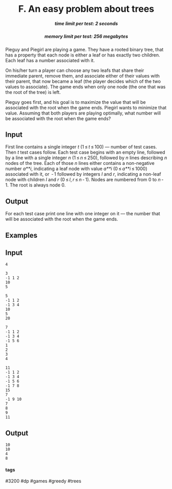 <h1 style='text-align: center;'> F. An easy problem about trees</h1>

<h5 style='text-align: center;'>time limit per test: 2 seconds</h5>
<h5 style='text-align: center;'>memory limit per test: 256 megabytes</h5>

Pieguy and Piegirl are playing a game. They have a rooted binary tree, that has a property that each node is either a leaf or has exactly two children. Each leaf has a number associated with it.

On his/her turn a player can choose any two leafs that share their immediate parent, remove them, and associate either of their values with their parent, that now became a leaf (the player decides which of the two values to associate). The game ends when only one node (the one that was the root of the tree) is left.

Pieguy goes first, and his goal is to maximize the value that will be associated with the root when the game ends. Piegirl wants to minimize that value. Assuming that both players are playing optimally, what number will be associated with the root when the game ends?

## Input

First line contains a single integer *t* (1 ≤ *t* ≤ 100) — number of test cases. Then *t* test cases follow. Each test case begins with an empty line, followed by a line with a single integer *n* (1 ≤ *n* ≤ 250), followed by *n* lines describing *n* nodes of the tree. Each of those *n* lines either contains a non-negative number *a**i*, indicating a leaf node with value *a**i* (0 ≤ *a**i* ≤ 1000) associated with it, or  - 1 followed by integers *l* and *r*, indicating a non-leaf node with children *l* and *r* (0 ≤ *l*, *r* ≤ *n* - 1). Nodes are numbered from 0 to *n* - 1. The root is always node 0.

## Output

For each test case print one line with one integer on it — the number that will be associated with the root when the game ends.

## Examples

## Input


```
4  
  
3  
-1 1 2  
10  
5  
  
5  
-1 1 2  
-1 3 4  
10  
5  
20  
  
7  
-1 1 2  
-1 3 4  
-1 5 6  
1  
2  
3  
4  
  
11  
-1 1 2  
-1 3 4  
-1 5 6  
-1 7 8  
15  
7  
-1 9 10  
7  
8  
9  
11  

```
## Output


```
10  
10  
4  
8  

```


#### tags 

#3200 #dp #games #greedy #trees 